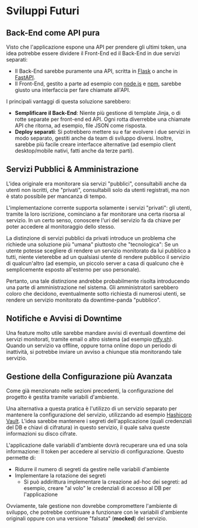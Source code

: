 # Sviluppi Futuri

## Back-End come API pura

Visto che l'applicazione espone una API per prendere gli ultimi token, una idea potrebbe essere dividere il Front-End ed il Back-End in due servizi separati:

- Il Back-End sarebbe puramente una API, scritta in [Flask](https://flask.palletsprojects.com/en/stable/) o anche in [FastAPI](https://fastapi.tiangolo.com/).
- Il Front-End, gestito a parte ad esempio con [node.js](https://nodejs.org/en/about) e [npm](https://www.npmjs.com/), sarebbe giusto una interfaccia per fare chiamate all'API.

I principali vantaggi di questa soluzione sarebbero:

- **Semplificare il Back-End**: Niente più gestione di template Jinja, o di rotte separate per front-end ed API. Ogni rotta diverrebbe una chiamate API che ritorna, ad esempio, file JSON come risposta.
- **Deploy separati**: Si potrebbero mettere su e far evolvere i due servizi in modo separato, gestiti anche da team di sviluppo diversi. Inoltre, sarebbe più facile creare interfacce alternative (ad esempio client desktop/mobile nativi, fatti anche da terze parti).

## Servizi Pubblici & Amministrazione

L'idea originale era monitorare sia servizi "pubblici", consultabili anche da utenti non iscritti, che "privati", consultabili solo da utenti registrati, ma non è stato possibile per mancanza di tempo.

L'implementazione corrente supporta solamente i servizi "privati": gli utenti, tramite la loro iscrizione, cominciano a far monitorare una certa risorsa al servizio. In un certo senso, conoscere l'uri del servizio fa da chiave per poter accedere al monitoraggio dello stesso.

La distinzione di servizi pubblici da privati introduce un problema che richiede una soluzione più "umana" piuttosto che "tecnologica": Se un utente potesse scegliere di rendere un servizio monitorato da lui pubblico a tutti, niente vieterebbe ad un qualsiasi utente di rendere pubblico il servizio di qualcun'altro (ad esempio, un piccolo server a casa di qualcuno che è semplicemente esposto all'esterno per uso personale).

Pertanto, una tale distinzione andrebbe probabilmente risolta introducendo una parte di amministrazione nel sistema. Gli amministratori sarebbero coloro che decidono, eventualmente sotto richiesta di numerosi utenti, se rendere un servizio monitorato da downtime-panda "pubblico".

## Notifiche e Avvisi di Downtime

Una feature molto utile sarebbe mandare avvisi di eventuali downtime dei servizi monitorati, tramite email o altro sistema (ad esempio [ntfy.sh](https://ntfy.sh/)). Quando un servizio va offline, oppure torna online dopo un periodo di inattività, si potrebbe inviare un avviso a chiunque stia monitorando tale servizio.

## Gestione della Configurazione più Avanzata

Come già menzionato nelle sezioni precedenti, la configurazione del progetto è gestita tramite variabili d'ambiente.

Una alternativa a questa pratica è l'utilizzo di un servizio separato per mantenere la configurazione del servizio, utilizzando ad esempio [Hashicorp Vault](https://github.com/hashicorp/vault). L'idea sarebbe mantenere i segreti dell'applicazione (quali credenziali del DB e chiavi di cifratura) in questo servizio, il quale salva queste informazioni su disco cifrate.

L'applicazione dalle variabili d'ambiente dovrà recuperare una ed una sola informazione: Il token per accedere al servizio di configurazione. Questo permette di:

- Ridurre il numero di segreti da gestire nelle variabili d'ambiente
- Implementare la rotazione dei segreti
  - Si può addirittura implementare la creazione ad-hoc dei segreti: ad esempio, creare "al volo" le credenziali di accesso al DB per l'applicazione

Ovviamente, tale gestione non dovrebbe compromettere l'ambiente di sviluppo, che potrebbe continuare a funzionare con le variabili d'ambiente originali oppure con una versione "falsata" (**mocked**) del servizio.
